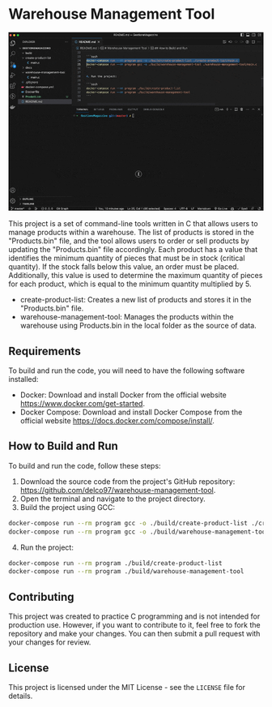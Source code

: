 # Warehouse Management Tool

![Demo](./docs/img/demo.gif)

This project is a set of command-line tools written in C that allows users to manage products within a warehouse. The list of products is stored in the "Products.bin" file, and the tool allows users to order or sell products by updating the "Products.bin" file accordingly. Each product has a value that identifies the minimum quantity of pieces that must be in stock (critical quantity). If the stock falls below this value, an order must be placed. Additionally, this value is used to determine the maximum quantity of pieces for each product, which is equal to the minimum quantity multiplied by 5.

- create-product-list: Creates a new list of products and stores it in the "Products.bin" file.
- warehouse-management-tool: Manages the products within the warehouse using Products.bin in the local folder as the source of data.

## Requirements

To build and run the code, you will need to have the following software installed:

- Docker: Download and install Docker from the official website https://www.docker.com/get-started.
- Docker Compose: Download and install Docker Compose from the official website https://docs.docker.com/compose/install/.

## How to Build and Run

To build and run the code, follow these steps:

1. Download the source code from the project's GitHub repository: https://github.com/delco97/warehouse-management-tool.
2. Open the terminal and navigate to the project directory.
3. Build the project using GCC:

```bash
docker-compose run --rm program gcc -o ./build/create-product-list ./create-product-list/main.c
docker-compose run --rm program gcc -o ./build/warehouse-management-tool ./warehouse-management-tool/main.c
```

4. Run the project:

```bash
docker-compose run --rm program ./build/create-product-list
docker-compose run --rm program ./build/warehouse-management-tool
```

## Contributing

This project was created to practice C programming and is not intended for production use. However, if you want to contribute to it, feel free to fork the repository and make your changes. You can then submit a pull request with your changes for review.

## License

This project is licensed under the MIT License - see the `LICENSE` file for details.